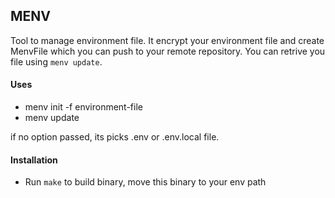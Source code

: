 

## MENV

Tool to manage environment file. It encrypt your environment file and create MenvFile which you can push to your remote repository.
You can retrive you file using `menv update`.

#### Uses

- menv init -f environment-file
- menv update

if no option passed, its picks .env or .env.local file.


#### Installation

- Run `make` to build binary, move this binary to your env path
